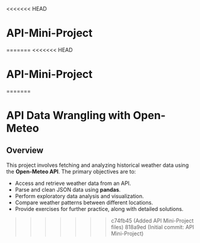 <<<<<<< HEAD
# API-Mini-Project
=======
<<<<<<< HEAD
# API-Mini-Project
=======
# API Data Wrangling with Open-Meteo

## Overview

This project involves fetching and analyzing historical weather data using the **Open-Meteo API**. The primary objectives are to:

- Access and retrieve weather data from an API.
- Parse and clean JSON data using **pandas**.
- Perform exploratory data analysis and visualization.
- Compare weather patterns between different locations.
- Provide exercises for further practice, along with detailed solutions.
>>>>>>> c74fb45 (Added API Mini-Project files)
>>>>>>> 818a9ed (Initial commit: API Mini-Project)
